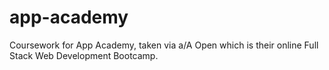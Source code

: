 # app-academy
Coursework for App Academy, taken via a/A Open which is their online Full Stack Web Development Bootcamp.
